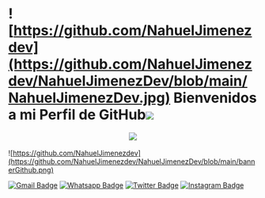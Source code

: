# ![https://github.com/NahuelJimenezdev](https://github.com/NahuelJimenezdev/NahuelJimenezDev/blob/main/NahuelJimenezDev.jpg) Bienvenidos a mi Perfil de GitHub<img src="https://media.giphy.com/media/hvRJCLFzcasrR4ia7z/giphy.gif" width="28">

<!-- Typing SVG by DenverCoder1 - https://github.com/DenverCoder1/readme-typing-svg -->
<p align="center">
  <a href="https://github.com/DenverCoder1/readme-typing-svg">
    <img src="https://readme-typing-svg.herokuapp.com/?lines=Desarrollador%20y%20programador%20web%20;Developer%20Full-Stack;%2B5%20Proyectos%20freelance%20activos&font=Fira%20Code&center=true&width=570&height=45&color=2A84FA&vCenter=true&size=28"></a>
</p>

![https://github.com/NahuelJimenezdev](https://github.com/NahuelJimenezdev/NahuelJimenezDev/blob/main/bannerGithub.png)

[![Gmail Badge](https://img.shields.io/badge/-Gmail-c14438?style=flat-square&logo=Gmail&logoColor=white&link=mailto:contato.weltonf@gmail.com)](mailto:naedjima93@gmail.com)
[![Whatsapp Badge](https://img.shields.io/badge/-Whatsapp-4CA143?style=flat-square&labelColor=4CA143&logo=whatsapp&logoColor=white&link=https://api.whatsapp.com/send?phone=1166582695&text=Bienvenido,%20dejame%20tu%20mensaje%20y%20apenas%20lo%20lea%20te%20contestare)](https://api.whatsapp.com/send?phone=1166582695&text=Bienvenido,%20dejame%20tu%20mensaje%20y%20apenas%20lo%20lea%20te%20contestare)
[![Twitter Badge](https://img.shields.io/badge/-Twitter-1da1f2?style=flat-square&labelColor=1da1f2&logo=twitter&logoColor=white&link=https://twitter.com/NahuelJimenez93/)](https://twitter.com/NahuelJimenez93/)
[![Instagram Badge](https://img.shields.io/badge/-Instagram-833AB4?style=flat-square&labelColor=833AB4&logo=instagram&logoColor=white&link=https://www.instagram.com/nahuel.jimenez/)](https://www.instagram.com/nahuel.jimenez/)

